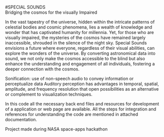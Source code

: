 #SPECIAL SOUNDS  
Bridging the cosmos for the visually Impaired 

In the vast tapestry of the universe, hidden within the intricate patterns of celestial bodies and cosmic phenomena, lies a wealth of knowledge and wonder that has captivated humanity for millennia. Yet, for those who are visually impaired, the mysteries of the cosmos have remained largely inaccessible, shrouded in the silence of the night sky. 
Special Sounds envisions a future where everyone, regardless of their visual abilities, can explore the wonders of the universe. By converting astronomical data into sound, we not only make the cosmos accessible to the blind but also enhance the understanding and engagement of all individuals, fostering a deeper connection with the cosmos.

Sonification: use of non-speech audio to convey information or perceptualize data Auditory perception has advantages in temporal, spatial, amplitude, and frequency resolution that open possibilities as an alternative or complement to visualization techniques.

In this code all the necessary back end files and resources for development of a application or web page are available.
All the steps for integration and references for understanding the code are mentioned in attached documentation. 

Project made during NASA space-apps hackathon 
